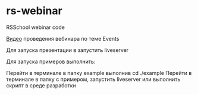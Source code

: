 # rs-webinar
RSSchool webinar code

[Видео](https://www.youtube.com/watch?v=VJEpE6DaOYo) проведения вебинара по теме Events

Для запуска презентации в запустить liveserver

Для запуска примеров выполнить:

Перейти в терминале в папку example выполнив cd ./example
Перейти в терминале в папку с примером, запустить liveserver или выполнить скрипт в среде разработки
